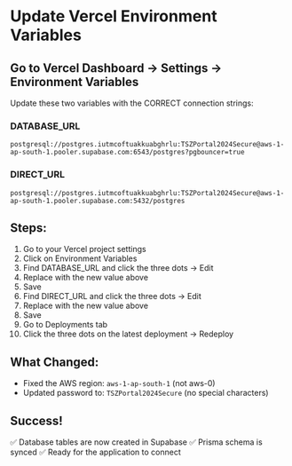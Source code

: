 # Update Vercel Environment Variables

## Go to Vercel Dashboard → Settings → Environment Variables

Update these two variables with the CORRECT connection strings:

### DATABASE_URL
```
postgresql://postgres.iutmcoftuakkuabghrlu:TSZPortal2024Secure@aws-1-ap-south-1.pooler.supabase.com:6543/postgres?pgbouncer=true
```

### DIRECT_URL  
```
postgresql://postgres.iutmcoftuakkuabghrlu:TSZPortal2024Secure@aws-1-ap-south-1.pooler.supabase.com:5432/postgres
```

## Steps:
1. Go to your Vercel project settings
2. Click on Environment Variables
3. Find DATABASE_URL and click the three dots → Edit
4. Replace with the new value above
5. Save
6. Find DIRECT_URL and click the three dots → Edit  
7. Replace with the new value above
8. Save
9. Go to Deployments tab
10. Click the three dots on the latest deployment → Redeploy

## What Changed:
- Fixed the AWS region: `aws-1-ap-south-1` (not aws-0)
- Updated password to: `TSZPortal2024Secure` (no special characters)

## Success!
✅ Database tables are now created in Supabase
✅ Prisma schema is synced
✅ Ready for the application to connect